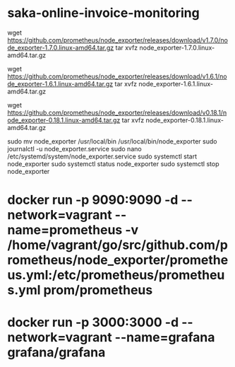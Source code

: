 # saka-online-invoice-monitoring

wget https://github.com/prometheus/node_exporter/releases/download/v1.7.0/node_exporter-1.7.0.linux-amd64.tar.gz
tar xvfz node_exporter-1.7.0.linux-amd64.tar.gz

wget https://github.com/prometheus/node_exporter/releases/download/v1.6.1/node_exporter-1.6.1.linux-amd64.tar.gz
tar xvfz node_exporter-1.6.1.linux-amd64.tar.gz

wget https://github.com/prometheus/node_exporter/releases/download/v0.18.1/node_exporter-0.18.1.linux-amd64.tar.gz
tar xvfz node_exporter-0.18.1.linux-amd64.tar.gz 

sudo mv node_exporter /usr/local/bin
/usr/local/bin/node_exporter
sudo journalctl -u node_exporter.service
sudo nano /etc/systemd/system/node_exporter.service
sudo systemctl start node_exporter
sudo systemctl status node_exporter
sudo systemctl stop node_exporter

# docker run -p 9090:9090 -d --network=vagrant --name=prometheus -v /home/vagrant/go/src/github.com/prometheus/node_exporter/prometheus.yml:/etc/prometheus/prometheus.yml prom/prometheus
# docker run -p 3000:3000 -d --network=vagrant --name=grafana grafana/grafana
